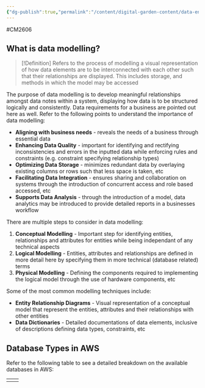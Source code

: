 ```yaml
---
{"dg-publish":true,"permalink":"/content/digital-garden-content/data-engineering-content/exam-prep-final-sem/data-engineering-content/cm-2606-lecture-2-notes/","updated":"2025-04-12T20:47:59.123+05:30"}
---
```


#CM2606 

## What is data modelling?

>[!Definition]
>Refers to the process of modelling a visual representation of how data elements are to be interconnected with each other such that their relationships are displayed. This includes storage, and methods in which the model may be accessed

The purpose of data modelling is to develop meaningful relationships amongst data notes within a system, displaying how data is to be structured logically and consistently. Data requirements for a business are pointed out here as well. Refer to the following points to understand the importance of data modelling:

- **Aligning with business needs** - reveals the needs of a business through essential data
- **Enhancing Data Quality** - important for identifying and rectifying inconsistencies and errors in the inputted data while enforcing rules and constraints (e.g. constraint specifying relationship types)
- **Optimizing Data Storage** - minimizes redundant data by overlaying existing columns or rows such that less space is taken, etc
- **Facilitating Data Integration** - ensures sharing and collaboration on systems through the introduction of concurrent access and role based accessed, etc
- **Supports Data Analysis** - through the introduction of a model, data analytics may be introduced to provide detailed reports in a businesses workflow

There are multiple steps to consider in data modelling:

1. **Conceptual Modelling** - Important step for identifying entities, relationships and attributes for entities while being independant of any technical aspects
2. **Logical Modelling** - Entities, attributes and relationships are defined in more detail here by specifying them in more technical (database related) terms
3. **Physical Modelling** - Defining the components required to implementing the logical model through the use of hardware components, etc

Some of the most common modelling techniques include:

- **Entity Relationship Diagrams** - Visual representation of a conceptual model that represent the entities, attributes and their relationships with other entities
- **Data Dictionaries** - Detailed documentations of data elements, inclusive of descriptions defining data types, constraints, etc

## Database Types in AWS

Refer to the following table to see a detailed breakdown on the available databases in AWS:

|     |     |
| --- | --- |
|     |     |
